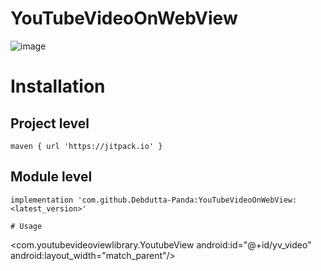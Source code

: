 # YouTubeVideoOnWebView
![image](https://user-images.githubusercontent.com/92369023/151947600-3296c393-8227-4d00-9a13-2d5ddbfba81e.png)

# Installation

## Project level
```
maven { url 'https://jitpack.io' }
```
## Module level
```
implementation 'com.github.Debdutta-Panda:YouTubeVideoOnWebView:<latest_version>'

# Usage

```
<com.youtubevideoviewlibrary.YoutubeView
  android:id="@+id/yv_video"
  android:layout_width="match_parent"/>
```
